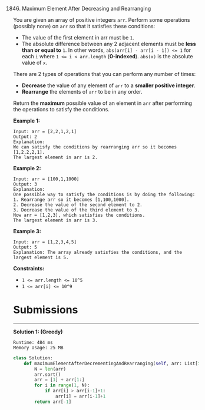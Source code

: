 1846. Maximum Element After Decreasing and Rearranging

You are given an array of positive integers `arr`. Perform some operations (possibly none) on `arr` so that it satisfies these conditions:

* The value of the first element in arr must be `1`.
* The absolute difference between any 2 adjacent elements must be **less than or equal to** `1`. In other words, `abs(arr[i] - arr[i - 1]) <= 1` for each `i` where `1 <= i < arr.length` (**0-indexed**). `abs(x)` is the absolute value of `x`.

There are 2 types of operations that you can perform any number of times:

* **Decrease** the value of any element of `arr` to a **smaller positive integer**.
* **Rearrange** the elements of `arr` to be in any order.

Return the **maximum** possible value of an element in `arr` after performing the operations to satisfy the conditions.

 

**Example 1:**
```
Input: arr = [2,2,1,2,1]
Output: 2
Explanation: 
We can satisfy the conditions by rearranging arr so it becomes [1,2,2,2,1].
The largest element in arr is 2.
```

**Example 2:**
```
Input: arr = [100,1,1000]
Output: 3
Explanation: 
One possible way to satisfy the conditions is by doing the following:
1. Rearrange arr so it becomes [1,100,1000].
2. Decrease the value of the second element to 2.
3. Decrease the value of the third element to 3.
Now arr = [1,2,3], which satisfies the conditions.
The largest element in arr is 3.
```

**Example 3:**
```
Input: arr = [1,2,3,4,5]
Output: 5
Explanation: The array already satisfies the conditions, and the largest element is 5.
```

**Constraints:**

* `1 <= arr.length <= 10^5`
* `1 <= arr[i] <= 10^9`

# Submissions
---
**Solution 1: (Greedy)**
```
Runtime: 484 ms
Memory Usage: 25 MB
```
```python
class Solution:
    def maximumElementAfterDecrementingAndRearranging(self, arr: List[int]) -> int:
        N = len(arr)
        arr.sort()
        arr = [1] + arr[1:]
        for i in range(1, N):
            if arr[i] > arr[i-1]+1:
                arr[i] = arr[i-1]+1
        return arr[-1]
```